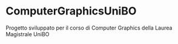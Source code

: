 # ComputerGraphicsUniBO
Progetto sviluppato per il corso di Computer Graphics della Laurea Magistrale UniBO
